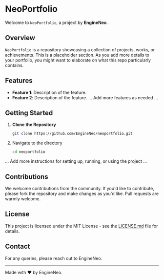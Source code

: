# NeoPortfolio

Welcome to `NeoPortfolio`, a project by **EngineNeo**.

## Overview

`NeoPortfolio` is a repository showcasing a collection of projects, works, or achievements. This is a placeholder section. As you add more details to your portfolio, you might want to elaborate on what this repo particularly contains.

## Features

- **Feature 1**: Description of the feature.
- **Feature 2**: Description of the feature.
... Add more features as needed ...

## Getting Started

1. **Clone the Repository**
    ```bash
    git clone https://github.com/EngineNeo/neoportfolio.git
    ```

2. Navigate to the directory
    ```bash
    cd neoportfolio
    ```

... Add more instructions for setting up, running, or using the project ...

## Contributions

We welcome contributions from the community. If you'd like to contribute, please fork the repository and make changes as you'd like. Pull requests are warmly welcome.

## License

This project is licensed under the MIT License - see the [LICENSE.md](LICENSE.md) file for details.

## Contact

For any queries, please reach out to EngineNeo.

---

Made with ❤️ by EngineNeo.
